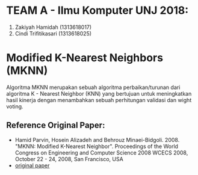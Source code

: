 # TEAM A - Ilmu Komputer UNJ 2018:
1. Zakiyah Hamidah (1313618017)
2. Cindi Trifitikasari (1313618025)

# Modified K-Nearest Neighbors (MKNN)
Algoritma MKNN merupakan sebuah algoritma perbaikan/turunan dari algoritma K - Nearest Neighbor (KNN) yang bertujuan untuk meningkatkan hasil kinerja dengan menambahkan sebuah perhitungan validasi dan wight voting.

## Reference Original Paper:
* Hamid Parvin, Hosein Alizadeh and Behrouz Minaei-Bidgoli. 2008. "MKNN: Modified K-Nearest Neighbor". Proceedings of the World Congress on Engineering and Computer Science 2008
WCECS 2008, October 22 - 24, 2008, San Francisco, USA
* [original paper](https://github.com/kiyahza27/MKNN-Algorithm/blob/main/Paper%20Original%20MKNN.pdf)
